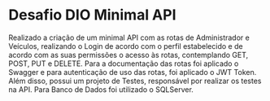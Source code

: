 # Desafio DIO Minimal API

Realizado a criação de um minimal API com as rotas de Administrador e Veículos, realizando o Login de acordo com o perfil estabelecido e de acordo com as suas permissões o acesso às rotas, contemplando GET, POST, PUT e DELETE. Para a documentação das rotas foi aplicado o Swagger e para autenticação de uso das rotas, foi aplicado o JWT Token. Além disso, possui um projeto de Testes, responsável por realizar os testes na API. Para Banco de Dados foi utilizado o SQLServer.

